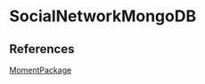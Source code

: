 # SocialNetworkMongoDB










## References 
[MomentPackage](https://www.geeksforgeeks.org/node-js-moment-module/)